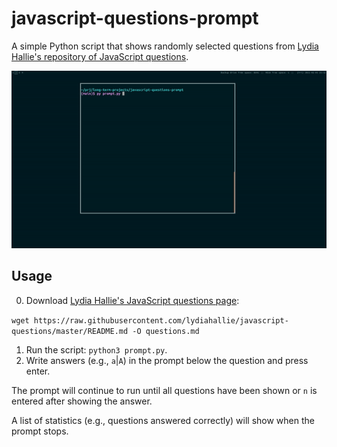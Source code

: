 # javascript-questions-prompt

A simple Python script that shows randomly selected questions from [Lydia Hallie's repository of JavaScript questions](https://github.com/lydiahallie/javascript-questions).

![JavaScript questions prompt screencast](screencast.gif)

## Usage

0. Download [Lydia Hallie's JavaScript questions page](https://github.com/lydiahallie/javascript-questions):

`wget https://raw.githubusercontent.com/lydiahallie/javascript-questions/master/README.md -O questions.md`

1. Run the script: `python3 prompt.py`.
2. Write answers (e.g., `a`|`A`) in the prompt below the question and press enter.

The prompt will continue to run until all questions have been shown or `n` is entered after showing the answer.

A list of statistics (e.g., questions answered correctly) will show when the prompt stops.
